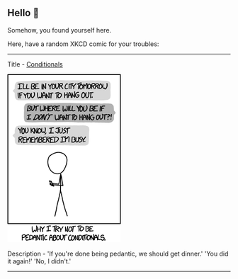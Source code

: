 ## Hello 👀

Somehow, you found yourself here.

Here, have a random XKCD comic for your troubles:

-----------------------------------

Title - [Conditionals](https://xkcd.com/1652)

![Conditionals](./random_comic.png)

Description - 'If you're done being pedantic, we should get dinner.' 'You did it again!' 'No, I didn't.'

-----------------------------------
